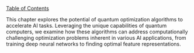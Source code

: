 [Table of Contents](#table-of-contents)

This chapter explores the potential of quantum optimization algorithms to accelerate AI tasks.  Leveraging the unique capabilities of quantum computers, we examine how these algorithms can address computationally challenging optimization problems inherent in various AI applications, from training deep neural networks to finding optimal feature representations.


<a id='chapter-4-subchapter-1'></a>